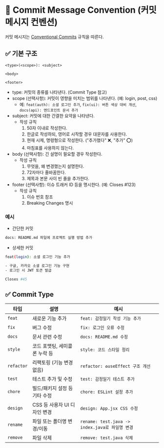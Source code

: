 # 💬 Commit Message Convention (커밋 메시지 컨벤션)

커밋 메시지는 [Conventional Commits](https://www.conventionalcommits.org/en/v1.0.0/) 규칙을 따른다.

## ✅ 기본 구조
```
<type>(<scope>): <subject>

<body>

<footer>
```
- type: 커밋의 종류를 나타낸다. (Commit Type 참고)
- scope (선택사항): 커밋이 영향을 미치는 범위를 나타낸다. (예: login, post, css)
  - 예: `feat(auth): 소셜 로그인 추가`, `fix(ui): 버튼 색상 대비 개선`, `docs(api): 엔드포인트 문서 추가`
- subject: 커밋에 대한 간결한 요약을 나타낸다.
  - 작성 규칙
    1. 50자 이내로 작성한다.
    2. 한글로 작성하되, 영어로 시작할 경우 대문자를 사용한다.
    3. 현재 시제, 명령형으로 작성한다. ("추가했다" ❌, "추가" ⭕)
    4. 마침표를 사용하지 않는다.
- body (선택사항): 긴 설명이 필요할 경우 작성한다.
  - 작성 규칙
    1.  무엇을, 왜 변경했는지 설명한다.
    2.  72자마다 줄바꿈한다.
    3.  제목과 본문 사이 빈 줄을 추가한다.
- footer (선택사항): 이슈 트래커 ID 등을 명시한다. (예: Closes #123)
  - 작성 규칙
    1. 이슈 번호 참조
    2. Breaking Changes 명시

### 예시
- 간단한 커밋
```bash
docs: README.md 파일에 프로젝트 실행 방법 추가
```
- 상세한 커밋
```bash
feat(login): 소셜 로그인 기능 추가

- 구글, 카카오 소셜 로그인 기능 구현
- 로그인 시 JWT 토큰 발급

Closes #45
```

## ✅ Commit Type

| 타입         | 설명                | 예시                             |
| ---------- | ----------------- | ------------------------------ |
| `feat`     | 새로운 기능 추가            | `feat: 감정일기 작성 기능 추가`        |
| `fix`      | 버그 수정             | `fix: 로그인 오류 수정`            |
| `docs`     | 문서 관련 수정          | `docs: README.md 수정`        |
| `style`    | 코드 포맷팅, 세미콜론 누락 등    | `style: 코드 스타일 정리`          |
| `refactor` | 리팩토링 (기능 변경 없음)   | `refactor: ♻useEffect 구조 개선` |
| `test`     | 테스트 추가 및 수정       | `test: 감정일기 테스트 추가`          |
| `chore`    | 빌드/패키지 설정 등 기타 수정 | `chore: ESLint 설정 추가`       |
| `design`   |  CSS 등 사용자 UI 디자인 변경    | `design: App.jsx CSS 수정` |
| `rename`   | 파일 또는 폴더명 변경/이동         | `rename: test.java -> index.java로 파일명 변경` |
| `remove`   | 파일 삭제                          | `remove: test.java 삭제` |

